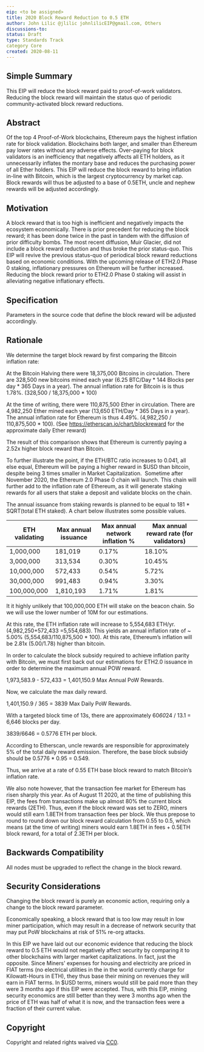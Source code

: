 ```yaml
---
eip: <to be assigned>
title: 2020 Block Reward Reduction to 0.5 ETH
author: John Lilic @jlilic johnlilicEIP@gmail.com, Others
discussions-to: 
status: Draft
type: Standards Track
category Core
created: 2020-08-11
---
```



## Simple Summary

This EIP will reduce the block reward paid to proof-of-work validators.  Reducing the block reward will maintain the status quo of periodic community-activated block reward reductions.  

## Abstract
Of the top 4 Proof-of-Work blockchains, Ethereum pays the highest inflation rate for block validation.  Blockchains both larger, and smaller than Ethereum pay lower rates without any adverse effects.  Over-paying for block validators is an inefficiency that negatively affects all ETH holders, as it unnecessarily inflates the montary base and reduces the purchasing power of all Ether holders.   This EIP will reduce the block reward to bring inflation in-line with Bitcoin, which is the largest cryptocurrency by market cap.   Block rewards will thus be adjusted to a base of 0.5ETH, uncle and nephew rewards will be adjusted accordingly.    

## Motivation

A block reward that is too high is inefficient and negatively impacts the ecosystem economically. There is prior precedent for reducing the block reward; it has been done twice in the past in tandem with the diffusion of prior difficulty bombs.  The most recent diffusion, Muir Glacier, did not include a block reward reduction and thus broke the prior status-quo.  This EIP will revive the previous status-quo of periodical block reward reductions based on economic conditions.   With the upcoming release of ETH2.0 Phase 0 staking, inflationary pressures on Ethereum will be further increased.  Reducing the block reward prior to ETH2.0 Phase 0 staking will assist in alleviating negative inflationary effects.

## Specification
Parameters in the source code that define the block reward will be adjusted accordingly.

## Rationale
We determine the target block reward by first comparing the Bitcoin inflation rate:

At the Bitcoin Halving there were 18,375,000 Bitcoins in circulation.   There are 328,500 new bitcoins mined each year (6.25 BTC/Day * 144 Blocks per day * 365 Days in a year).  The annual inflation rate for Bitcoin is is thus  1.78%. (328,500 / 18,375,000 * 100) 

At the time of writing, there were 110,875,500 Ether in circulation.  There are 4,982,250 Ether mined each year (13,650 ETH/Day * 365 Days in a year).  The annual inflation rate for Ethereum is thus 4.49%.  (4,982,250 / 110,875,500 * 100). (See https://etherscan.io/chart/blockreward for the approximate daily Ether reward)

The result of this comparison shows that Ethereum is currently paying a 2.52x higher block reward than Bitcoin.

To further illustrate the point, if the ETH/BTC ratio increases to 0.041, all else equal, Ethereum will be paying a higher reward in $USD than bitcoin, despite being 3 times smaller in Market Capitalization.
 Sometime after November 2020, the Ethereum 2.0 Phase 0 chain will launch.  This chain will further add to the inflation rate of Ethereum, as it will generate staking rewards for all users that stake a deposit and validate blocks on the chain. 

The annual issuance from staking rewards is planned to be equal to 181 * SQRT(total ETH staked).  A chart below illustrates some possible values.

| ETH validating | Max annual issuance | Max annual network inflation % |Max annual reward rate (for validators) |
| ------ | ------ | ------ | ------ |
|1,000,000	| 181,019|	0.17%|	18.10%|
|3,000,000	| 313,534|	0.30%|	10.45%|
|10,000,000	| 572,433|	0.54%|	5.72%|
|30,000,000	| 991,483|	0.94%|	3.30%|
|100,000,000|1,810,193|	1.71%|	1.81%|

It it highly unlikely that 100,000,000 ETH will stake on the beacon chain.  So we will use the lower number of 10M for our estimations.

At this rate, the ETH inflation rate will increase to  5,554,683 ETH/yr. (4,982,250+572,433 =5,554,683). This yields an annual inflation rate of  ~ 5.00% (5,554,683/110,875,500 * 100). At this rate, Ethereum’s inflation will be 2.81x (5.00/1.78) higher than bitcoin.

In order to calculate the block subsidy required to achieve inflation parity with Bitcoin, we must first back out our estimations for ETH2.0 issuance in order to determine the maximum annual POW reward.  

1,973,583.9 - 572,433 = 1,401,150.9 Max Annual PoW Rewards.

Now, we calculate the max daily reward.

1,401,150.9 / 365 = 3839 Max Daily PoW Rewards.

With a targeted block time of 13s, there are approximately 60*60*24 / 13.1 = 6,646 blocks per day.

3839/6646 = 0.5776 ETH per block.

According to Etherscan, uncle rewards are responsible for approximately 5% of the total daily reward emission. Therefore, the base block subsidy should be 0.5776 * 0.95 = 0.549.

Thus, we arrive at a rate of 0.55 ETH base block reward to match Bitcoin’s inflation rate. 

We also note however, that the transaction fee market for Ethereum has risen sharply this year. As of August 11 2020, at the time of publishing this EIP, the fees from transactions make up almost 80% the current block rewards (2ETH). Thus, even if the block reward was set to ZERO, miners would still earn 1.8ETH from transaction fees per block.  We thus prepose to round to round down our block reward calculation from 0.55 to 0.5, which means (at the time of writing) miners would earn 1.8ETH in fees + 0.5ETH block reward, for a total of 2.3ETH per block. 


## Backwards Compatibility
All nodes must be upgraded to reflect the change in the block reward.



## Security Considerations
Changing the block reward is purely an economic action, requiring only a change to the block reward parameter.

Economically speaking, a block reward that is too low may result in low miner participation, which may result in a decrease of network security that may put PoW blockchains at risk of 51% re-org attacks. 

In this EIP we have laid out our economic evidence that reducing the block reward to 0.5 ETH would not negatively affect security by comparing it to other blockchains with larger market capitalizations.  In fact, just the opposite.  Since Miners' expenses for housing and electricity are priced in FIAT terms (no electrical utilities in the in the world currently charge for Kilowatt-Hours in ETH), they thus base their mining on revenues they will earn in FIAT terms. In $USD terms, miners would still be paid more than they were 3 months ago if this EIP were accepted.  Thus, with this EIP, mining security economics are still better than they were 3 months ago when the price of ETH was half of what it is now, and the transaction fees were a fraction of their current value. 

## Copyright
Copyright and related rights waived via [CC0](https://creativecommons.org/publicdomain/zero/1.0/).


